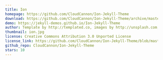 ```yaml
---
title: Ion
homepage: https://github.com/CloudCannon/Ion-Jekyll-Theme
download: https://github.com/CloudCannon/Ion-Jekyll-Theme/archive/master.zip
demo: https://jekyll-demos.github.io/Ion-Jekyll-Theme
author: Template by http://templated.co, images by http://unsplash.com, ported by http://cloudcannon.com
thumbnail: ion.jpg
license: Creative Commons Attribution 3.0 Unported License
license_link: https://github.com/CloudCannon/Ion-Jekyll-Theme/blob/master/LICENSE.txt
github_repo: CloudCannon/Ion-Jekyll-Theme
stars: 10
---
```

